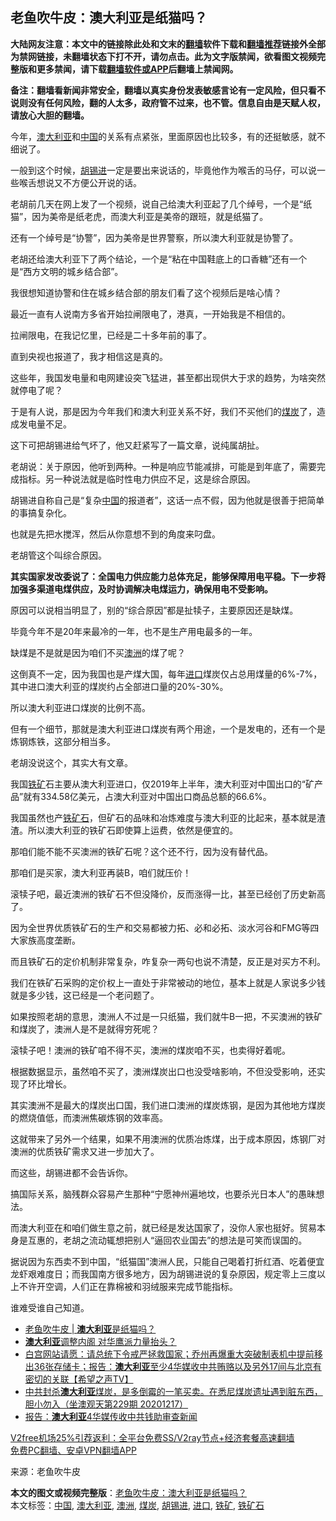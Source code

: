  <h2>老鱼吹牛皮：澳大利亚是纸猫吗？</h2> <p class="notice"><b>大陆网友注意：本文中的链接除此处和文末的<a href="https://github.com/bannedbook/fanqiang" >翻墙</a>软件下载和<a href="https://github.com/killgcd/justmysocks/blob/master/README.md">翻墙推荐</a>链接外全部为禁网链接，未翻墙状态下打不开，请勿点击。此为文字版禁闻，欲看图文视频完整版和更多禁闻，请下载<a href="https://github.com/bannedbook/fanqiang">翻墙软件或APP</a>后翻墙上禁闻网。</p><p>备注：翻墙看新闻非常安全，翻墙以真实身份发表敏感言论有一定风险，但只看不说则没有任何风险，翻的人太多，政府管不过来，也不管。信息自由是天赋人权，请放心大胆的翻墙。</b></p>  <div class="entry"> <p id="conimg">今年，<a href="https://www.bannedbook.org/bnews/tag/%e6%be%b3%e5%a4%a7%e5%88%a9%e4%ba%9a/" class="st_tag internal_tag" rel="tag" title="标签 澳大利亚 下的日志">澳大利亚</a>和<a href="https://www.bannedbook.org/bnews/tag/%E4%B8%AD%E5%9B%BD/" class="st_tag internal_tag" rel="tag" title="标签 中国 下的日志">中国</a>的关系有点紧张，里面原因也比较多，有的还挺敏感，就不细说了。</p> <p>一般到这个时候，<a href="https://www.bannedbook.org/bnews/tag/%e8%83%a1%e9%94%a1%e8%bf%9b/" class="st_tag internal_tag" rel="tag" title="标签 胡锡进 下的日志">胡锡进</a>一定是要出来说话的，毕竟他作为喉舌的马仔，可以说一些喉舌想说又不方便公开说的话。</p> <p>老胡前几天在网上发了一个视频，说自己给澳大利亚起了几个绰号，一个是“纸猫”，因为美帝是纸老虎，而澳大利亚是美帝的跟班，就是纸猫了。</p> <p>还有一个绰号是“协警”，因为美帝是世界警察，所以澳大利亚就是协警了。</p> <p>老胡还给澳大利亚下了两个结论，一个是“粘在中国鞋底上的口香糖”还有一个是“西方文明的城乡结合部”。</p> <p>我很想知道协警和住在城乡结合部的朋友们看了这个视频后是啥心情？</p> <p>最近一直有人说南方多省开始拉闸限电了，港真，一开始我是不相信的。</p> <p>拉闸限电，在我记忆里，已经是二十多年前的事了。</p> <p>直到央视也报道了，我才相信这是真的。</p> <p>这些年，我国发电量和电网建设突飞猛进，甚至都出现供大于求的趋势，为啥突然就停电了呢？</p>  <p>于是有人说，那是因为今年我们和澳大利亚关系不好，我们不买他们的<a href="https://www.bannedbook.org/bnews/tag/%E7%85%A4%E7%82%AD/" class="st_tag internal_tag" rel="tag" title="标签 煤炭 下的日志">煤炭</a>了，造成发电量不足。</p> <p>这下可把胡锡进给气坏了，他又赶紧写了一篇文章，说纯属胡扯。</p> <p>老胡说：关于原因，他听到两种。一种是响应节能减排，可能是到年底了，需要完成指标。另一种说法就是临时性电力供应不足，这是综合原因。</p> <p>胡锡进自称自己是“复杂<span class='wp_keywordlink_affiliate'><a href="https://www.bannedbook.org/" title="中国" target="_blank">中国</a></span>的报道者”，这话一点不假，因为他就是很善于把简单的事搞复杂化。</p> <p>也就是先把水搅浑，然后从你意想不到的角度来叼盘。</p> <p>老胡管这个叫综合原因。</p> <p><strong>其实国家发改委说了：全国电力供应能力总体充足，能够保障用电平稳。下一步将加强多渠道电煤供应，及时协调解决电煤运力，确保用电不受影响。</strong></p> <p>原因可以说相当明显了，别的“综合原因”都是扯犊子，主要原因还是缺煤。</p> <p>毕竟今年不是20年来最冷的一年，也不是生产用电最多的一年。</p> <p>缺煤是不是就是因为咱们不买<a href="https://www.bannedbook.org/bnews/tag/%e6%be%b3%e6%b4%b2/" class="st_tag internal_tag" rel="tag" title="标签 澳洲 下的日志">澳洲</a>的煤了呢？</p>  <p>这倒真不一定，因为我国也是产煤大国，每年<a href="https://www.bannedbook.org/bnews/tag/%E8%BF%9B%E5%8F%A3/" class="st_tag internal_tag" rel="tag" title="标签 进口 下的日志">进口</a>煤炭仅占总用煤量的6%-7%，其中进口澳大利亚的煤炭约占全部进口量的20%-30%。</p> <p>所以澳大利亚进口煤炭的比例不高。</p> <p>但有一个细节，那就是澳大利亚进口煤炭有两个用途，一个是发电的，还有一个是炼钢炼铁，这部分相当多。</p> <p>老胡没说这个，其实大有文章。</p> <p>我国<a href="https://www.bannedbook.org/bnews/tag/%E9%93%81%E7%9F%BF/" class="st_tag internal_tag" rel="tag" title="标签 铁矿 下的日志">铁矿</a>石主要从澳大利亚进口，仅2019年上半年，澳大利亚对中国出口的“矿产品”就有334.58亿美元，占澳大利亚对中国出口商品总额的66.6%。</p> <p>我国虽然也产<a href="https://www.bannedbook.org/bnews/tag/%E9%93%81%E7%9F%BF%E7%9F%B3/" class="st_tag internal_tag" rel="tag" title="标签 铁矿石 下的日志">铁矿石</a>，但矿石的品味和冶炼难度与澳大利亚的比起来，基本就是渣渣。所以澳大利亚的铁矿石即使算上运费，依然是便宜的。</p> <p>那咱们能不能不买澳洲的铁矿石呢？这个还不行，因为没有替代品。</p> <p>那咱们是买家，澳大利亚再装B，咱们就压价！</p> <p>滚犊子吧，最近澳洲的铁矿石不但没降价，反而涨得一比，甚至已经创了历史新高了。</p> <p>因为全世界优质铁矿石的生产和交易都被力拓、必和必拓、淡水河谷和FMG等四大家族高度垄断。</p>  <p>而且铁矿石的定价机制非常复杂，咋复杂一两句也说不清楚，反正是对买方不利。</p> <p>我们在铁矿石采购的定价权上一直处于非常被动的地位，基本上就是人家说多少钱就是多少钱，这已经是一个老问题了。</p> <p>如果按照老胡的意思，澳洲人不过是一只纸猫，我们就牛B一把，不买澳洲的铁矿和煤炭了，澳洲人是不是就得穷死呢？</p> <p>滚犊子吧！澳洲的铁矿咱不得不买，澳洲的煤炭咱不买，也卖得好着呢。</p> <p>根据数据显示，虽然咱不买了，澳洲煤炭出口也没受啥影响，不但没受影响，还实现了环比增长。</p> <p>其实澳洲不是最大的煤炭出口国，我们进口澳洲的煤炭炼钢，是因为其他地方煤炭的燃烧值低，而澳洲焦碳炼钢的效率高。</p> <p>这就带来了另外一个结果，如果不用澳洲的优质冶炼煤，出于成本原因，炼钢厂对澳洲的优质铁矿需求又进一步加大了。</p> <p>而这些，胡锡进都不会告诉你。</p> <p>搞国际关系，脑残群众容易产生那种“宁愿神州遍地坟，也要杀光日本人”的愚昧想法。</p> <p>而澳大利亚在和咱们做生意之前，就已经是发达国家了，没你人家也挺好。贸易本身是互惠的，老胡之流动辄想把别人“逼回农业国去”的想法是可笑而误国的。</p>  <p>据说因为东西卖不到中国，“纸猫国”澳洲人民，只能自己喝着打折红酒、吃着便宜龙虾艰难度日；而我国南方很多地方，因为胡锡进说的复杂原因，规定零上三度以上不许开空调，人们正在靠棉被和羽绒服来完成节能指标。</p> <p>谁难受谁自己知道。</p> <ul class='op-related-articles' title='相关阅读'> <li><a href='https://www.bannedbook.org/bnews/baitai/20201220/1451191.html' target='_blank'>老鱼吹牛皮 &#124; <b>澳大利亚</b>是纸猫吗？</a></li> <li><a href='https://www.bannedbook.org/bnews/baitai/20201219/1450894.html' target='_blank'><b>澳大利亚</b>调整内阁 对华鹰派力量抬头？</a></li> <li><a href='https://www.bannedbook.org/bnews/cbnews/20201219/1450855.html' target='_blank'>白宫网站请愿：请总统下令戒严拯救国家；乔州再爆重大突破制表机中提前移出36张存储卡；报告：<b>澳大利亚</b>至少4华媒收中共贿赂以及另外17间与北京有密切的关联【希望之声TV】</a></li> <li><a href='https://www.bannedbook.org/bnews/bannedvideo/20201216/1450473.html' target='_blank'>中共封杀<b>澳大利亚</b>煤炭，是多倒霉的一笔买卖。在悉尼煤炭遗址遇到脏东西，胆小勿入（坐澳观天第229期 20201217）</a></li> <li><a href='https://www.bannedbook.org/bnews/headline/20201218/1450432.html' target='_blank'>报告：<b>澳大利亚</b>4华媒传收中共钱助审查新闻</a></li> </ul> <p class="texttj"> <a href="https://www.bannedbook.org/forum23/topic22702.html" target="_blank">V2free机场25%引荐返利：全平台免费SS/V2ray节点+经济套餐高速翻墙</a><br/> <a href="https://github.com/bannedbook/fanqiang/wiki/%E7%A6%81%E9%97%BB%E7%BD%91%E5%AE%89%E5%8D%93%E7%BF%BB%E5%A2%99%E6%96%B0%E9%97%BBAPP" target="_blank">免费PC翻墙、安卓VPN翻墙APP</a></p><p> 来源：老鱼吹牛皮 </p><a name='sharetosocial'></a>       <div><b>本文的图文或视频完整版</b>：<a href='https://www.bannedbook.org/bnews/comments/20201220/1451371.html'>老鱼吹牛皮：澳大利亚是纸猫吗？</a></div>  </div><!--END ENTRY--> <div class="postfooter"> <div>本文标签：<a href="https://www.bannedbook.org/bnews/tag/%E4%B8%AD%E5%9B%BD/" rel="tag">中国</a>, <a href="https://www.bannedbook.org/bnews/tag/%e6%be%b3%e5%a4%a7%e5%88%a9%e4%ba%9a/" rel="tag">澳大利亚</a>, <a href="https://www.bannedbook.org/bnews/tag/%e6%be%b3%e6%b4%b2/" rel="tag">澳洲</a>, <a href="https://www.bannedbook.org/bnews/tag/%E7%85%A4%E7%82%AD/" rel="tag">煤炭</a>, <a href="https://www.bannedbook.org/bnews/tag/%e8%83%a1%e9%94%a1%e8%bf%9b/" rel="tag">胡锡进</a>, <a href="https://www.bannedbook.org/bnews/tag/%E8%BF%9B%E5%8F%A3/" rel="tag">进口</a>, <a href="https://www.bannedbook.org/bnews/tag/%E9%93%81%E7%9F%BF/" rel="tag">铁矿</a>, <a href="https://www.bannedbook.org/bnews/tag/%E9%93%81%E7%9F%BF%E7%9F%B3/" rel="tag">铁矿石</a></div>  </div><!--END POSTFOOTER--> 